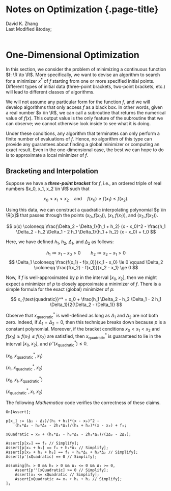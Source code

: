 # Notes on Optimization {.page-title}

<div class="text-center">
    David K. Zhang<br>
    Last Modified &today;
</div><br>



# One-Dimensional Optimization

In this section, we consider the problem of minimizing a continuous function $f: \R \to \R$. More specifically, we want to devise an algorithm to search for a minimizer $x^*$ of $f$ starting from one or more specified initial points. Different types of initial data (three-point brackets, two-point brackets, etc.) will lead to different classes of algorithms.

We will not assume any particular form for the function $f$, and we will develop algorithms that only access $f$ as a black box. In other words, given a real number $x \in \R$, we can call a subroutine that returns the numerical value of $f(x)$. This output value is the only feature of the subroutine that we can observe; we cannot otherwise look inside to see what it is doing.

Under these conditions, any algorithm that terminates can only perform a finite number of evaluations of $f$. Hence, no algorithm of this type can provide any guarantees about finding a global minimizer or computing an exact result. Even in the one-dimensional case, the best we can hope to do is to approximate a local minimizer of $f$.

## Bracketing and Interpolation

Suppose we have a ___three-point bracket___ for $f$, i.e., an ordered triple of real numbers $x_0, x_1, x_2 \in \R$ such that

$$ x_0 < x_1 < x_2 \quad \text{and} \quad f(x_0) \ge f(x_1) \le f(x_2). $$

Using this data, we can construct a quadratic interpolating polynomial $p \in \R[x]$ that passes through the points $(x_0, f(x_0))$, $(x_1, f(x_1))$, and $(x_2, f(x_2))$.

$$ p(x) \coloneqq \frac{\Delta_2 - \Delta_1}{h_1 + h_2} (x - x_0)^2 - \frac{h_1 \Delta_2 - h_2 \Delta_1 - 2 h_1 \Delta_1}{h_1 + h_2} (x - x_0) + f_0 $$

Here, we have defined $h_1$, $h_2$, $\Delta_1$, and $\Delta_2$ as follows:

$$ h_1 \coloneqq x_1 - x_0 > 0 \qquad h_2 \coloneqq x_2 - x_1 > 0 $$
$$ \Delta_1 \coloneqq \frac{f(x_1) - f(x_0)}{x_1 - x_0} \le 0 \qquad \Delta_2 \coloneqq \frac{f(x_2) - f(x_1)}{x_2 - x_1} \ge 0 $$

Now, if $f$ is well-approximated by $p$ in the interval $[x_0, x_2]$, then we might expect a minimizer of $p$ to closely approximate a minimizer of $f$. There is a simple formula for the exact (global) minimizer of $p$:

$$ x_{\text{quadratic}}^* = x_0 + \frac{h_1 \Delta_2 - h_2 \Delta_1 - 2 h_1 \Delta_1}{2(\Delta_2 - \Delta_1)} $$

Observe that $x_{\text{quadratic}}^*$ is well-defined as long as $\Delta_1$ and $\Delta_2$ are not both zero. Indeed, if $\Delta_1 = \Delta_2 = 0$, then this technique breaks down because $p$ is a constant polynomial. Moreover, if the bracket conditions $x_0 < x_1 < x_2$ and $f(x_0) \ge f(x_1) \le f(x_2)$ are satisfied, then $x_{\text{quadratic}}^*$ is guaranteed to lie in the interval $[x_0, x_2]$, and $p''(x_{\text{quadratic}}^*) \le 0$.

$(x_0, x_{\text{quadratic}}^*, x_1)$

$(x_1, x_{\text{quadratic}}^*, x_2)$

$(x_0, x_1, x_{\text{quadratic}}^*)$

$(x_{\text{quadratic}}^*, x_1, x_2)$

The following _Mathematica_ code verifies the correctness of these claims.

```
On[Assert];

p[x_] := (Δ₂ - Δ₁)/(h₁ + h₂)*(x - x₀)^2 -
    (h₁*Δ₂ - h₂*Δ₁ - 2h₁*Δ₁)/(h₁ + h₂)*(x - x₀) + f₀;

xQuadratic = x₀ + (h₁*Δ₂ - h₂*Δ₁ - 2h₁*Δ₁)/(2Δ₂ - 2Δ₁);

Assert[p[x₀] == f₀ // Simplify];
Assert[p[x₀ + h₁] == f₀ + h₁*Δ₁ // Simplify];
Assert[p[x₀ + h₁ + h₂] == f₀ + h₁*Δ₁ + h₂*Δ₂ // Simplify];
Assert[p'[xQuadratic] == 0 // Simplify];

Assuming[h₁ > 0 && h₂ > 0 && Δ₁ <= 0 && Δ₂ >= 0,
    Assert[p''[xQuadratic] >= 0 // Simplify];
    Assert[x₀ <= xQuadratic // Simplify];
    Assert[xQuadratic <= x₀ + h₁ + h₂ // Simplify];
];
```
